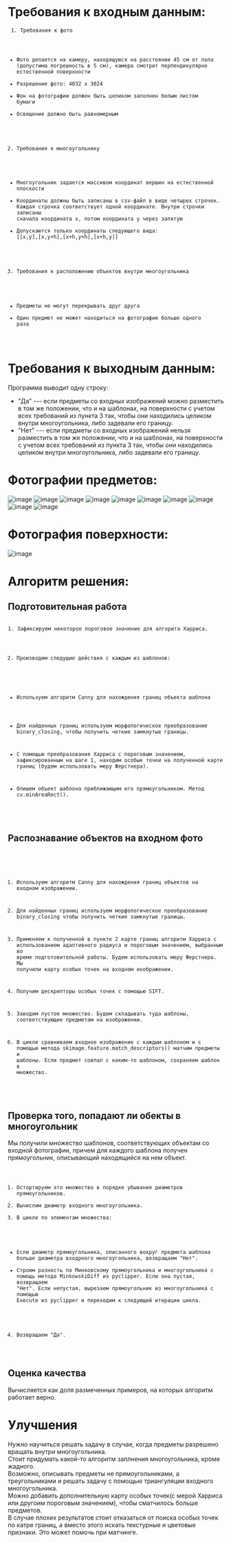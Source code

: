 # Требования к входным данным: 

<code> 1. Требования к фото
* Фото делается на камеру, находящуюся на расстоянии 45 см от пола (допустима погрешность в 5 см), камера смотрит перпендикулярно естественной поверхности 
* Разрешение фото: 4032 x 3024
* Фон на фотографии должен быть целиком заполнен белым листом бумаги
* Освещение должно быть равномерным
2. Требования к многоугольнику
* Многоугольник задается массивом координат вершин на естественной плоскости
* Координаты должны быть записаны в csv-файл в виде четырех строчек. Каждая строчка соответствует одной координате. Внутри строчки записаны сначала координата х, потом координата y через запятую 
* Допускаются только координаты следующего вида: [[x,y],[x,y+h],[x+h,y+h],[x+h,y]] 
3. Требования к расположению объектов внутри многоугольника
* Предметы не могут перекрывать друг друга
* Один предмет не может находиться на фотографии больше одного раза
</code>  

# Требования к выходным данным:
Программа выводит одну строку:
* "Да" --- если предметы со входных изображений можно разместить в том же положении, что и на шаблонах, на поверхности с учетом всех требований из пункта 3 так, чтобы они находились целиком внутри многоугольника, либо задевали его границу.
* "Нет" --- если предметы со входных изображений нельзя разместить в том же положении, что и на шаблонах, на поверхности с учетом всех требований из пункта 3 так, чтобы они находились целиком внутри многоугольника, либо задевали его границу.

# Фотографии предметов:
![image](https://user-images.githubusercontent.com/55063415/132926718-31eb092c-6b09-42ff-ad45-4f06e41f09b6.png)
![image](https://user-images.githubusercontent.com/55063415/132926729-9505fac4-bf1e-42aa-8900-2fd45cc2d498.png)
![image](https://user-images.githubusercontent.com/55063415/132926755-37429755-686d-4b22-bc77-027dcd249aab.png)
![image](https://user-images.githubusercontent.com/55063415/132926764-ebb54b5c-55bd-4e86-884b-ccdc6ef2414f.png)
![image](https://user-images.githubusercontent.com/55063415/132926778-4a92046c-94f4-49e0-85e1-98d8ee3d0062.png)
![image](https://user-images.githubusercontent.com/55063415/132926788-11f4ff92-584f-447b-a82f-d2bfad6aca99.png)
![image](https://user-images.githubusercontent.com/55063415/132926793-04bc56d9-483c-41a6-bd39-6e02cfa70535.png)
![image](https://user-images.githubusercontent.com/55063415/132926797-f9e93c62-02de-4b46-b06c-aafb038ec837.png)
![image](https://user-images.githubusercontent.com/55063415/132926888-f6147e6f-dcaa-403c-ba19-743636ab91a9.png)
![image](https://user-images.githubusercontent.com/55063415/132953629-7733353f-fb95-4110-87f5-f907574a2b83.png)


# Фотография поверхности:
![image](https://user-images.githubusercontent.com/55063415/132927007-155c7dcf-3b5d-4b81-b49a-88938cdf7f6d.png)

# Алгоритм решения:


## Подготовительная работа
<code>
1. Зафиксируем некоторое пороговое значение для алгорита Харриса. <br>


2. Производим следущие действия с каждым из шаблонов: <br>


* Используем алгоритм Canny для нахождения границ объекта шаблона <br>


* Для найденных границ используем морфологическое преобразование binary_closing, чтобы получить четкие замкнутые границы. <br>


* С помощью преобразования Харриса с пороговым значением, зафиксированным на шаге 1, находим особые точки на полученной карте границ (будем использовать меру Ферстнера). <br>


* Опишем объект шаблона приближающим его прямоугольником. Метод cv.minAreaRect(). <br>


</code>


## Распознавание объектов на входном фото

<code>

1. Используем алгоритм Canny для нахождения границ объектов на входном изображении. <br>


2. Для найденных границ используем морфологическое преобразование binary_closing чтобы получить четкие замкнутые границы. <br>  


3. Применяем к полученной в пункте 2 карте границ алгоритм Харриса с использованием адаптивного радиуса и пороговым значением, выбранным во время подготовительной работы. Будем использовать меру Ферстнера. Мы получили карту особых точек на входном ихображении. <br>


5. Получим дескрипторы особых точек с помощью SIFT.<br>


6. Заводим пустое множество. Будем складывать туда шаблоны, соответствующие предметам на изображении.<br>


7. В цикле сравниваем входное изображение с каждым шаблоном и с помощью метода skimage.feature.match_descriptors() матчим предметы и шаблоны. Если предмет совпал с каким-то шаблоном, сохраняем шаблон в множество. <br>


</code>

## Проверка того, попадают ли обекты в многоугольник
Мы получили множество шаблонов, соответствующих объектам со входной фотографии, причем для каждого шаблона получен прямоугольник, описывающий находящийся на нем объект.
<code>
1. Остортируем это множество в порядке убывания диаметров прямоугольников. <br>
2. Вычислим диаметр входного многоугольника.<br>
3. В цикле по элементам множества:
* Если диаметр прямоугольника, описанного вокруг предмета шаблона больше диаметра входрного многоугольника, возвращаем "Нет".
* Строим разность по Минковскому прямоугольника и многоугольника с помощь метода MinkowskiDiff из pyclipper. Если она пустая, возвращаем "Нет". Если непустая, вырезаем прямоугольник из многоугольника с помощью  Execute из pyclipper и переходим к следующей итерации цикла.
4. Возвращаем "Да".
</code>

## Оценка качества
Вычисляется как доля размеченных примеров, на которых алгоритм работает верно.

# Улучшения

Нужно научиться решать задачу в случае, когда предметы разрешено вращать внутри многоугольника. <br>
Стоит придумать какой-то алгоритм заплнения многоугольника, кроме жадного.<br>
Возможно, описывать предметы не прямоугольниками, а треугольниками и решать задачу с помощью триангуляции входного многоугольника.<br>
Можно добавить дополнительную карту особых точек(с мерой Харриса или другоим пороговым значением), чтобы сматчилось больше предметов.<br>
В случае плохих результатов стоит отказаться от поиска особых точек по катре границ, а вместо этого искать текстурные и цветовые признаки. Это может помочь при матчинге.